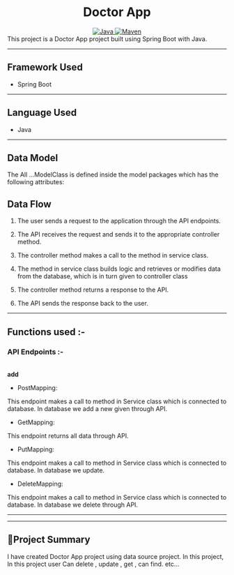 <center>
<h1>Doctor App</h1>
</center>
<center>
<a href="Java url">
    <img alt="Java" src="https://img.shields.io/badge/Java->=8-darkblue.svg" />
</a>
<a href="Maven url" >
    <img alt="Maven" src="https://img.shields.io/badge/maven-3.0.5-brightgreen.svg" />
</a>
</center>
This project is a Doctor App project built using Spring Boot with Java.

---

## Framework Used
* Spring Boot

---

## Language Used
* Java

---

## Data Model

The All ...ModelClass  is defined inside the model packages which has the following attributes:
   
  

## Data Flow

1. The user sends a request to the application through the API endpoints.
2. The API receives the request and sends it to the appropriate controller method.
3. The controller method makes a call to the method in service class.

4. The method in service class builds logic and retrieves or modifies data from the database, which is in turn given to controller class
5. The controller method returns a response to the API.
6. The API sends the response back to the user.

---

## Functions used :-

### API Endpoints :-
</br>
<b> add </b>

* PostMapping:

This endpoint makes a call to method in Service class which is connected to database. In database we add a new given through API.


* GetMapping: 

This endpoint returns all data through API.


* PutMapping: 

This endpoint makes a call to method in Service class which is connected to database. In database we update.


* DeleteMapping: 

This endpoint makes a call to method in Service class which is connected to database. In database we delete through API.

---

---

## 📝Project Summary

I have created Doctor App project using data source project.  In this project, In this project user  Can delete , update , get ,  can find. etc...
